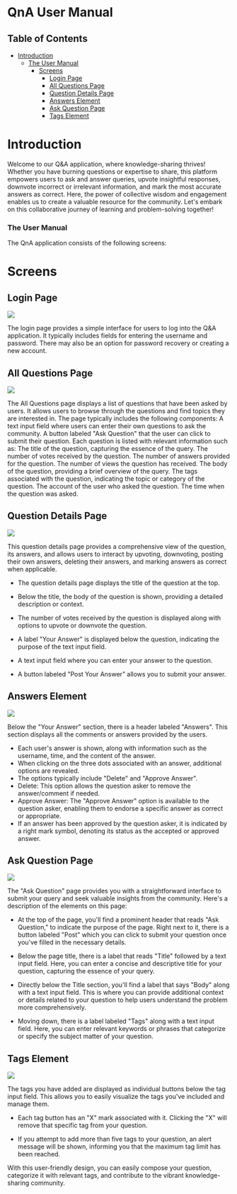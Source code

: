 # QnA User Manual
## Table of Contents


- [Introduction](#introduction)
    - [The User Manual](#the-user-manual)
        - [Screens](#screens)
            - [Login Page](#login-page)
            - [All Questions Page](#all-questions-page)
            - [Question Details Page](#question-details-page)
            - [Answers Element](#answers-element)
            - [Ask Question Page](#ask-question-page)
            - [Tags Element](#tags-element)
                


# Introduction
Welcome to our Q&A application, where knowledge-sharing thrives! Whether you have burning questions or expertise to share, this platform empowers users to ask and answer queries, upvote insightful responses, downvote incorrect or irrelevant information, and mark the most accurate answers as correct. Here, the power of collective wisdom and engagement enables us to create a valuable resource for the community. Let's embark on this collaborative journey of learning and problem-solving together!

### The User Manual
The QnA application consists of the following screens:

# Screens

## Login Page
![](/resources/loginScreen.png)

The login page provides a simple interface for users to log into the Q&A application. It typically includes fields for entering the username and password. There may also be an option for password recovery or creating a new account.

## All Questions Page
![](/resources/allQuestions.jpg)

The All Questions page displays a list of questions that have been asked by users. It allows users to browse through the questions and find topics they are interested in. The page typically includes the following components:
A text input field where users can enter their own questions to ask the community.
A button labeled "Ask Question" that the user can click to submit their question.
Each question is listed with relevant information such as:
The title of the question, capturing the essence of the query.
The number of votes received by the question.
The number of answers provided for the question.
The number of views the question has received.
The body of the question, providing a brief overview of the query.
The tags associated with the question, indicating the topic or category of the question.
The account of the user who asked the question.
The time when the question was asked.

## Question Details Page
![](/resources/question-details.jpg)

This question details page provides a comprehensive view of the question, its answers, and allows users to interact by upvoting, downvoting, posting their own answers, deleting their answers, and marking answers as correct when applicable.

- The question details page displays the title of the question at the top.

- Below the title, the body of the question is shown, providing a detailed description or context.
- The number of votes received by the question is displayed along with options to upvote or downvote the question.

- A label "Your Answer" is displayed below the question, indicating the purpose of the text input field.
- A text input field where you can enter your answer to the question.
- A button labeled "Post Your Answer" allows you to submit your answer.

## Answers Element
![](/resources/answer-actions.jpeg)

Below the "Your Answer" section, there is a header labeled "Answers". This section displays all the comments or answers provided by the users.

- Each user's answer is shown, along with information such as the username, time, and the content of the answer.
- When clicking on the three dots associated with an answer, additional options are revealed.
- The options typically include "Delete" and "Approve Answer".
- Delete: This option allows the question asker to remove the answer/comment if needed.
- Approve Answer: The "Approve Answer" option is available to the question asker, enabling them to endorse a specific answer as correct or appropriate.
- If an answer has been approved by the question asker, it is indicated by a right mark symbol, denoting its status as the accepted or approved answer.



## Ask Question Page
![](/resources/ask-question.jpeg)

The "Ask Question" page provides you with a straightforward interface to submit your query and seek valuable insights from the community. Here's a description of the elements on this page:

- At the top of the page, you'll find a prominent header that reads "Ask Question," to indicate the purpose of the page. Right next to it, there is a button labeled "Post" which you can click to submit your question once you've filled in the necessary details.

- Below the page title, there is a label that reads "Title" followed by a text input field. Here, you can enter a concise and descriptive title for your question, capturing the essence of your query.

- Directly below the Title section, you'll find a label that says "Body" along with a text input field. This is where you can provide additional context or details related to your question to help users understand the problem more comprehensively.

- Moving down, there is a label labeled "Tags" along with a text input field. Here, you can enter relevant keywords or phrases that categorize or specify the subject matter of your question. 


## Tags Element
![](/resources//tags.jpeg)

The tags you have added are displayed as individual buttons below the tag input field. This allows you to easily visualize the tags you've included and manage them.

- Each tag button has an "X" mark associated with it. Clicking the "X" will remove that specific tag from your question.

- If you attempt to add more than five tags to your question, an alert message will be shown, informing you that the maximum tag limit has been reached.

With this user-friendly design, you can easily compose your question, categorize it with relevant tags, and contribute to the vibrant knowledge-sharing community.
